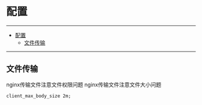 # 配置

---

- [配置](#配置)
  - [文件传输](#文件传输)

---

## 文件传输

nginx传输文件注意文件权限问题
nginx传输文件注意文件大小问题

`client_max_body_size 2m;`
